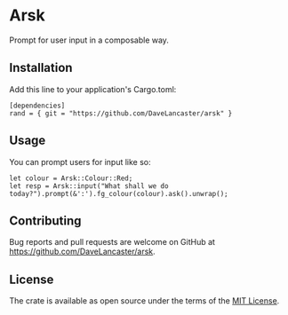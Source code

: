 # Arsk

Prompt for user input in a composable way.

## Installation

Add this line to your application's Cargo.toml:
```
[dependencies]
rand = { git = "https://github.com/DaveLancaster/arsk" }
```

## Usage

You can prompt users for input like so:
```
let colour = Arsk::Colour::Red;
let resp = Arsk::input("What shall we do today?").prompt(&':').fg_colour(colour).ask().unwrap();
```

## Contributing

Bug reports and pull requests are welcome on GitHub at https://github.com/DaveLancaster/arsk.

## License

The crate is available as open source under the terms of the [MIT License](http://opensource.org/licenses/MIT).

